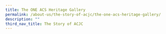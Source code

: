 ```yaml
---
title: The ONE ACS Heritage Gallery
permalink: /about-us/the-story-of-acjc/the-one-acs-heritage-gallery/
description: ""
third_nav_title: The Story of ACJC
---
```

